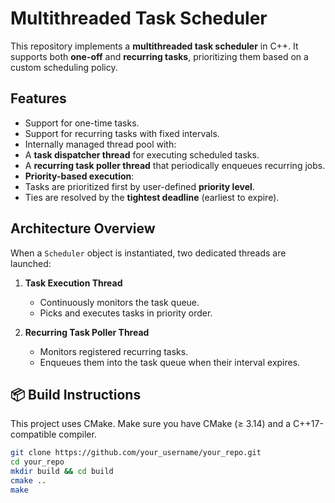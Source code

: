 #  Multithreaded Task Scheduler

This repository implements a **multithreaded task scheduler** in C++. It supports both **one-off** and **recurring tasks**, prioritizing them based on a custom scheduling policy.

##  Features

-  Support for one-time tasks.
-  Support for recurring tasks with fixed intervals.
-  Internally managed thread pool with:
  - A **task dispatcher thread** for executing scheduled tasks.
  - A **recurring task poller thread** that periodically enqueues recurring jobs.
-  **Priority-based execution**:
  - Tasks are prioritized first by user-defined **priority level**.
  - Ties are resolved by the **tightest deadline** (earliest to expire).

##  Architecture Overview

When a `Scheduler` object is instantiated, two dedicated threads are launched:

1. **Task Execution Thread**  
   - Continuously monitors the task queue.
   - Picks and executes tasks in priority order.

2. **Recurring Task Poller Thread**  
   - Monitors registered recurring tasks.
   - Enqueues them into the task queue when their interval expires.

## 📦 Build Instructions

This project uses CMake. Make sure you have CMake (≥ 3.14) and a C++17-compatible compiler.

```bash
git clone https://github.com/your_username/your_repo.git
cd your_repo
mkdir build && cd build
cmake ..
make